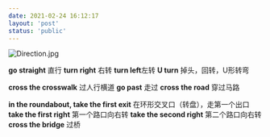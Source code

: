 ```yaml
---
date: 2021-02-24 16:12:17
layout: 'post'
status: 'public'
---
```

![Direction.jpg](https://inz.oss-cn-beijing.aliyuncs.com/Images/Direction/Direction.jpeg)

**go straight** 直行
**turn right** 右转
**turn left**左转
**U turn** 掉头，回转，U形转弯

**cross the crosswalk** 过人行横道
**go past** 走过
**cross the road** 穿过马路

**in the roundabout, take the first exit** 在环形交叉口（转盘），走第一个出口
**take the first right** 第一个路口向右转
**take the second right** 第二个路口向右转
**cross the bridge** 过桥